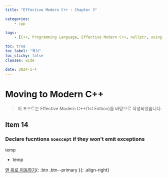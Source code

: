 ```yaml
---
title: "Effective Modern C++ : Chapter 3"

categories:
    - cpp

tags:
    - [C++, Programming Language, Effective Modern C++, nullptr, using, scoped enum, deleted method, override, const_iterator, noexcept, constexpr]

toc: true
toc_label: "목차"
toc_sticky: false
classes: wide

date: 2024-1-4
---
```


# Moving to Modern C++

> 이 포스트는 Effective Modern C++(1st Edition)를 바탕으로 작성되었습니다.

## Item 14
### Declare fucntions `noexcept` if they won't emit exceptions
temp
- temp



[맨 위로 이동하기](#){: .btn .btn--primary }{: .align-right}